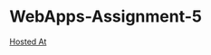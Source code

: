 # WebApps-Assignment-5 
[Hosted At](https://44-563-web-apps-s22.github.io/webapps-s22-assignment-5-SaiSriyaGottipati/birds.html)
